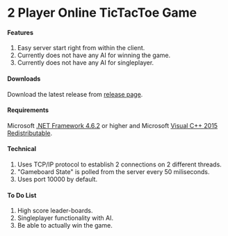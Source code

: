 # 2 Player Online TicTacToe Game

#### Features
1. Easy server start right from within the client.
2. Currently does not have any AI for winning the game.
3. Currently does not have any AI for singleplayer.

#### Downloads
Download the latest release from [release page](https://github.com/TheOnlyRupert/TicTacToe/releases).

#### Requirements
Microsoft [.NET Framework 4.6.2](https://www.microsoft.com/en-US/download/details.aspx?id=53344 "Microsoft's download page") or higher and Microsoft [Visual C++ 2015 Redistributable](https://www.microsoft.com/en-us/download/details.aspx?id=53840 "Microsoft's download page").

#### Technical
1. Uses TCP/IP protocol to establish 2 connections on 2 different threads.
2. "Gameboard State" is polled from the server every 50 miliseconds.
3. Uses port 10000 by default.

#### To Do List
1. High score leader-boards.
2. Singleplayer functionality with AI.
3. Be able to actually win the game.